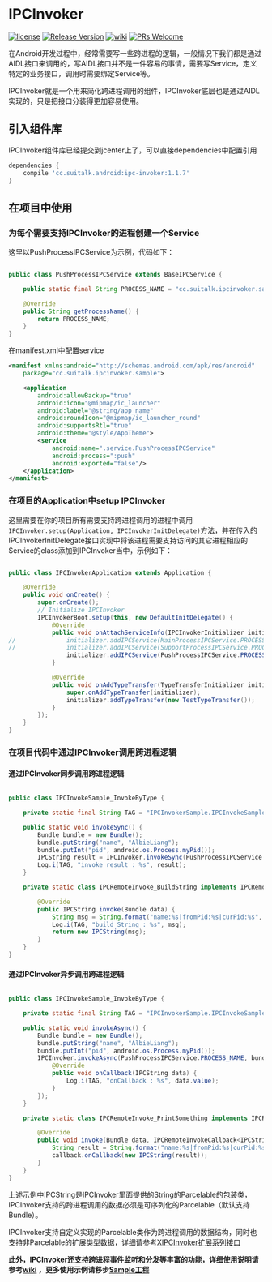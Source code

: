 # IPCInvoker

[![license](http://img.shields.io/badge/license-Apache2.0-brightgreen.svg?style=flat)](https://github.com/AlbieLiang/IPCInvoker/blob/master/LICENSE)
[![Release Version](https://img.shields.io/badge/release-1.1.7-red.svg)](https://github.com/AlbieLiang/IPCInvoker/releases)
[![wiki](https://img.shields.io/badge/wiki-1.1.7-red.svg)](https://github.com/AlbieLiang/IPCInvoker/wiki) 
[![PRs Welcome](https://img.shields.io/badge/PRs-welcome-brightgreen.svg)](https://github.com/AlbieLiang/IPCInvoker/pulls)



在Android开发过程中，经常需要写一些跨进程的逻辑，一般情况下我们都是通过AIDL接口来调用的，写AIDL接口并不是一件容易的事情，需要写Service，定义特定的业务接口，调用时需要绑定Service等。

IPCInvoker就是一个用来简化跨进程调用的组件，IPCInvoker底层也是通过AIDL实现的，只是把接口分装得更加容易使用。


## 引入组件库

IPCInvoker组件库已经提交到jcenter上了，可以直接dependencies中配置引用

```gradle
dependencies {
    compile 'cc.suitalk.android:ipc-invoker:1.1.7'
}
```


## 在项目中使用

### 为每个需要支持IPCInvoker的进程创建一个Service


这里以PushProcessIPCService为示例，代码如下：


```java

public class PushProcessIPCService extends BaseIPCService {

    public static final String PROCESS_NAME = "cc.suitalk.ipcinvoker.sample:push";

    @Override
    public String getProcessName() {
        return PROCESS_NAME;
    }
}

```
在manifest.xml中配置service

```xml
<manifest xmlns:android="http://schemas.android.com/apk/res/android"
    package="cc.suitalk.ipcinvoker.sample">

    <application
        android:allowBackup="true"
        android:icon="@mipmap/ic_launcher"
        android:label="@string/app_name"
        android:roundIcon="@mipmap/ic_launcher_round"
        android:supportsRtl="true"
        android:theme="@style/AppTheme">
        <service
            android:name=".service.PushProcessIPCService"
            android:process=":push"
            android:exported="false"/>
    </application>
</manifest>

```

### 在项目的Application中setup IPCInvoker

这里需要在你的项目所有需要支持跨进程调用的进程中调用`IPCInvoker.setup(Application, IPCInvokerInitDelegate)`方法，并在传入的IPCInvokerInitDelegate接口实现中将该进程需要支持访问的其它进程相应的Service的class添加到IPCInvoker当中，示例如下：

```java

public class IPCInvokerApplication extends Application {

    @Override
    public void onCreate() {
        super.onCreate();
        // Initialize IPCInvoker
        IPCInvokerBoot.setup(this, new DefaultInitDelegate() {
            @Override
            public void onAttachServiceInfo(IPCInvokerInitializer initializer) {
//              initializer.addIPCService(MainProcessIPCService.PROCESS_NAME, MainProcessIPCService.class);
//              initializer.addIPCService(SupportProcessIPCService.PROCESS_NAME, SupportProcessIPCService.class);
                initializer.addIPCService(PushProcessIPCService.PROCESS_NAME, PushProcessIPCService.class);
            }

            @Override
            public void onAddTypeTransfer(TypeTransferInitializer initializer) {
                super.onAddTypeTransfer(initializer);
                initializer.addTypeTransfer(new TestTypeTransfer());
            }
        });
    }
}
```
### 在项目代码中通过IPCInvoker调用跨进程逻辑

#### 通过IPCInvoker同步调用跨进程逻辑

```java

public class IPCInvokeSample_InvokeByType {

    private static final String TAG = "IPCInvokerSample.IPCInvokeSample_InvokeByType";

    public static void invokeSync() {
        Bundle bundle = new Bundle();
        bundle.putString("name", "AlbieLiang");
        bundle.putInt("pid", android.os.Process.myPid());
        IPCString result = IPCInvoker.invokeSync(PushProcessIPCService.PROCESS_NAME, bundle, IPCRemoteInvoke_BuildString.class);
        Log.i(TAG, "invoke result : %s", result);
    }

    private static class IPCRemoteInvoke_BuildString implements IPCRemoteSyncInvoke<Bundle, IPCString> {

        @Override
        public IPCString invoke(Bundle data) {
            String msg = String.format("name:%s|fromPid:%s|curPid:%s", data.getString("name"), data.getInt("pid"), android.os.Process.myPid());
            Log.i(TAG, "build String : %s", msg);
            return new IPCString(msg);
        }
    }
}

```


#### 通过IPCInvoker异步调用跨进程逻辑

```java

public class IPCInvokeSample_InvokeByType {

    private static final String TAG = "IPCInvokerSample.IPCInvokeSample_InvokeByType";

    public static void invokeAsync() {
        Bundle bundle = new Bundle();
        bundle.putString("name", "AlbieLiang");
        bundle.putInt("pid", android.os.Process.myPid());
        IPCInvoker.invokeAsync(PushProcessIPCService.PROCESS_NAME, bundle, IPCRemoteInvoke_PrintSomething.class, new IPCRemoteInvokeCallback<IPCString>() {
            @Override
            public void onCallback(IPCString data) {
                Log.i(TAG, "onCallback : %s", data.value);
            }
        });
    }

    private static class IPCRemoteInvoke_PrintSomething implements IPCRemoteAsyncInvoke<Bundle, IPCString> {

        @Override
        public void invoke(Bundle data, IPCRemoteInvokeCallback<IPCString> callback) {
            String result = String.format("name:%s|fromPid:%s|curPid:%s", data.getString("name"), data.getInt("pid"), android.os.Process.myPid());
            callback.onCallback(new IPCString(result));
        }
    }
}
```

上述示例中IPCString是IPCInvoker里面提供的String的Parcelable的包装类，IPCInvoker支持的跨进程调用的数据必须是可序列化的Parcelable（默认支持Bundle）。

IPCInvoker支持自定义实现的Parcelable类作为跨进程调用的数据结构，同时也支持非Parcelable的扩展类型数据，详细请参考[XIPCInvoker扩展系列接口](https://github.com/AlbieLiang/IPCInvoker/wiki/XIPCInvoker%E6%89%A9%E5%B1%95%E7%B3%BB%E5%88%97%E6%8E%A5%E5%8F%A3)


__此外，IPCInvoker还支持跨进程事件监听和分发等丰富的功能，详细使用说明请参考[wiki](https://github.com/AlbieLiang/IPCInvoker/wiki) ，更多使用示例请移步[Sample工程](https://github.com/AlbieLiang/IPCInvoker/tree/master/ipc-invoker-sample)__


